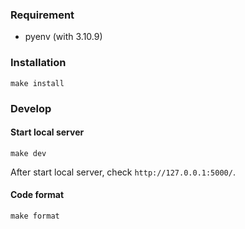### Requirement
- pyenv (with 3.10.9)


### Installation
```shell
make install
```

### Develop

#### Start local server
```shell
make dev
```

After start local server, check `http://127.0.0.1:5000/`.

#### Code format
``` shell
make format
```
